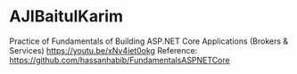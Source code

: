 # AJIBaitulKarim
Practice of Fundamentals of Building ASP.NET Core Applications (Brokers &amp; Services) https://youtu.be/xNv4iet0okg Reference: https://github.com/hassanhabib/FundamentalsASPNETCore

